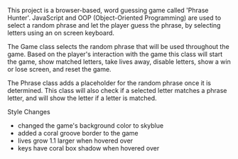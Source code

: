 This project is a browser-based, word guessing game called 'Phrase Hunter'.
JavaScript and OOP (Object-Oriented Programming) are used to select a random
phrase and let the player guess the phrase, by selecting letters using an on
screen keyboard.

The Game class selects the random phrase that will be used throughout the game.
Based on the player's interaction with the game this class will start the game,
show matched letters, take lives away, disable letters, show a win or lose screen,
and reset the game.

The Phrase class adds a placeholder for the random phrase once it is determined.
This class will also check if a selected letter matches a phrase letter, and will
show the letter if a letter is matched.

Style Changes
- changed the game's background color to skyblue
- added a coral groove border to the game
- lives grow 1.1 larger when hovered over
- keys have coral box shadow when hovered over
